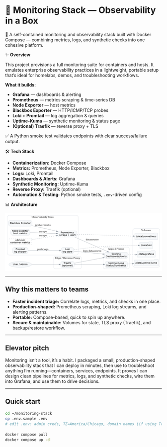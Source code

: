 # 🍕 Monitoring Stack — Observability in a Box

🚀 A self-contained monitoring and observability stack built with Docker Compose — combining metrics, logs, and synthetic checks into one cohesive platform.

✨ **Overview**

This project provisions a full monitoring suite for containers and hosts. It emulates enterprise observability practices in a lightweight, portable setup that’s ideal for homelabs, demos, and troubleshooting workflows.

**What it builds:**
- **Grafana** — dashboards & alerting  
- **Prometheus** — metrics scraping & time-series DB  
- **Node Exporter** — host metrics  
- **Blackbox Exporter** — HTTP/ICMP/TCP probes  
- **Loki + Promtail** — log aggregation & queries  
- **Uptime-Kuma** — synthetic monitoring & status page  
- **(Optional) Traefik** — reverse proxy + TLS  

✅ A Python smoke test validates endpoints with clear success/failure output.

🛠️ **Tech Stack**
- **Containerization:** Docker Compose  
- **Metrics:** Prometheus, Node Exporter, Blackbox  
- **Logs:** Loki, Promtail  
- **Dashboards & Alerts:** Grafana  
- **Synthetic Monitoring:** Uptime-Kuma  
- **Reverse Proxy:** Traefik (optional)  
- **Automation & Testing:** Python smoke tests, `.env`-driven config  

📊 **Architecture**

![Architecture](docs/architecture.png)

---

## Why this matters to teams
- **Faster incident triage:** Correlate logs, metrics, and checks in one place.  
- **Production-shaped:** Prometheus scraping, Loki log streams, and alerting patterns.  
- **Portable:** Compose-based, quick to spin up anywhere.  
- **Secure & maintainable:** Volumes for state, TLS proxy (Traefik), and backup/restore workflow.  

---

## Elevator pitch
Monitoring isn’t a tool, it’s a habit. I packaged a small, production-shaped observability stack that I can deploy in minutes, then use to troubleshoot anything I’m running—containers, services, endpoints. It proves I can design clean pipelines for metrics, logs, and synthetic checks, wire them into Grafana, and use them to drive decisions.

---

## Quick start

```bash
cd ~/monitoring-stack
cp .env.sample .env
# edit .env: admin creds, TZ=America/Chicago, domain names (if using Traefik)

docker compose pull
docker compose up -d
